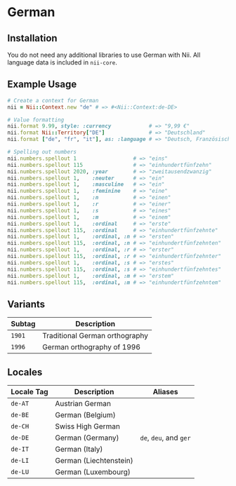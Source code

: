 <!-- This file has been generated. Source: languages/_template.md.erb -->

# German

## Installation

You do not need any additional libraries to use German with Nii.
All language data is included in `nii-core`.

## Example Usage

``` ruby
# Create a context for German
nii = Nii::Context.new "de" # => #<Nii::Context:de-DE>

# Value formatting
nii.format 9.99, style: :currency            # => "9,99 €"
nii.format Nii::Territory["DE"]              # => "Deutschland"
nii.format ["de", "fr", "it"], as: :language # => "Deutsch, Französisch und Italienisch"

# Spelling out numbers
nii.numbers.spellout 1                  # => "eins"
nii.numbers.spellout 115                # => "ein­hundert­fünfzehn"
nii.numbers.spellout 2020, :year        # => "zwei­tausend­zwanzig"
nii.numbers.spellout 1,    :neuter      # => "ein"
nii.numbers.spellout 1,    :masculine   # => "ein"
nii.numbers.spellout 1,    :feminine    # => "eine"
nii.numbers.spellout 1,    :n           # => "einen"
nii.numbers.spellout 1,    :r           # => "einer"
nii.numbers.spellout 1,    :s           # => "eines"
nii.numbers.spellout 1,    :m           # => "einem"
nii.numbers.spellout 1,    :ordinal     # => "erste"
nii.numbers.spellout 115,  :ordinal     # => "ein­hundert­fünfzehnte"
nii.numbers.spellout 1,    :ordinal, :n # => "ersten"
nii.numbers.spellout 115,  :ordinal, :n # => "ein­hundert­fünfzehnten"
nii.numbers.spellout 1,    :ordinal, :r # => "erster"
nii.numbers.spellout 115,  :ordinal, :r # => "ein­hundert­fünfzehnter"
nii.numbers.spellout 1,    :ordinal, :s # => "erstes"
nii.numbers.spellout 115,  :ordinal, :s # => "ein­hundert­fünfzehntes"
nii.numbers.spellout 1,    :ordinal, :m # => "erstem"
nii.numbers.spellout 115,  :ordinal, :m # => "ein­hundert­fünfzehntem"
```

## Variants

<table>
  <thead>
    <tr>
      <th>Subtag</th>
      <th>Description</th>
    </tr>
  </thead>
  <tbody>
    <tr>
      <td><code>1901</code></td>
      <td>Traditional German orthography</td>
    </tr>
    <tr>
      <td><code>1996</code></td>
      <td>German orthography of 1996</td>
    </tr>
  </tbody>
</table>

## Locales

<table>
  <thead>
    <tr>
      <th>Locale Tag</th>
      <th>Description</th>
      <th>Aliases</th>
    </tr>
  </thead>
  <tbody>
    <tr>
      <td><code>de-AT</code></td>
      <td>Austrian German</td>
      <td></td>
    </tr>
    <tr>
      <td><code>de-BE</code></td>
      <td>German (Belgium)</td>
      <td></td>
    </tr>
    <tr>
      <td><code>de-CH</code></td>
      <td>Swiss High German</td>
      <td></td>
    </tr>
    <tr>
      <td><code>de-DE</code></td>
      <td>German (Germany)</td>
      <td><code>de</code>, <code>deu</code>, and <code>ger</code></td>
    </tr>
    <tr>
      <td><code>de-IT</code></td>
      <td>German (Italy)</td>
      <td></td>
    </tr>
    <tr>
      <td><code>de-LI</code></td>
      <td>German (Liechtenstein)</td>
      <td></td>
    </tr>
    <tr>
      <td><code>de-LU</code></td>
      <td>German (Luxembourg)</td>
      <td></td>
    </tr>
  </tbody>
</table>

